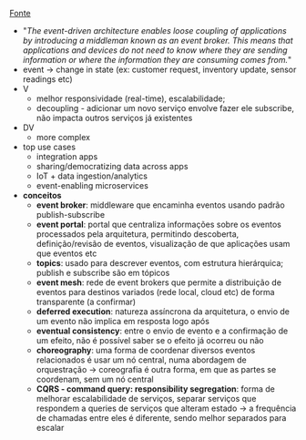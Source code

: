 [Fonte](https://medium.com/@seetharamugn/the-complete-guide-to-event-driven-architecture-b25226594227)

* "*The event-driven architecture enables loose coupling of applications by introducing a middleman known as an event broker. This means that applications and devices do not need to know where they are sending information or where the information they are consuming comes from.*"
* event -> change in state (ex: customer request, inventory update, sensor readings etc)
* V
	* melhor responsividade (real-time), escalabilidade;
	* decoupling - adicionar um novo serviço envolve fazer ele subscribe, não impacta outros serviços já existentes
* DV
	* more complex
* top use cases
	* integration apps
	* sharing/democratizing data across apps
	* IoT + data ingestion/analytics
	* event-enabling microservices
* **conceitos**
	* **event broker**: middleware que encaminha eventos usando padrão publish-subscribe
	* **event portal**: portal que centraliza informações sobre os eventos processados pela arquitetura, permitindo descoberta, definição/revisão de eventos, visualização de que aplicações usam que eventos etc
	* **topics**: usado para descrever eventos, com estrutura hierárquica; publish e subscribe são em tópicos
	* **event mesh**: rede de event brokers que permite a distribuição de eventos para destinos variados (rede local, cloud etc) de forma transparente (a confirmar)
	* **deferred execution**: natureza assíncrona da arquitetura, o envio de um evento não implica em resposta logo após
	* **eventual consistency**: entre o envio de evento e a confirmação de um efeito, não é possível saber se o efeito já ocorreu ou não
	* **choreography**: uma forma de coordenar diversos eventos relacionados é usar um nó central, numa abordagem de orquestração -> coreografia é outra forma, em que as partes se coordenam, sem um nó central
	* **CQRS - command query: responsibility segregation**: forma de melhorar escalabilidade de serviços, separar serviços que respondem a queries de serviços que alteram estado -> a frequência de chamadas entre eles é diferente, sendo melhor separados para escalar